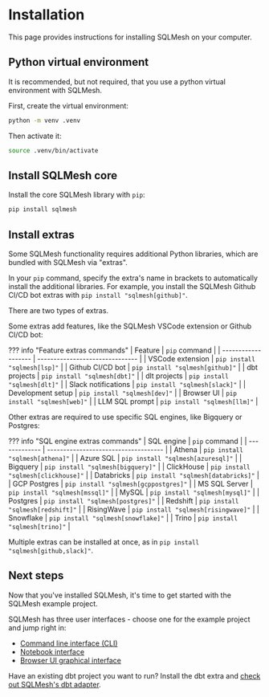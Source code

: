 # Installation

This page provides instructions for installing SQLMesh on your computer.

## Python virtual environment

It is recommended, but not required, that you use a python virtual environment with SQLMesh.

First, create the virtual environment:
```bash
python -m venv .venv
```

Then activate it:
```bash
source .venv/bin/activate
```

## Install SQLMesh core

Install the core SQLMesh library with `pip`:
```bash
pip install sqlmesh
```

## Install extras
Some SQLMesh functionality requires additional Python libraries, which are bundled with SQLMesh via "extras".

In your `pip` command, specify the extra's name in brackets to automatically install the additional libraries. For example, you install the SQLMesh Github CI/CD bot extras with `pip install "sqlmesh[github]"`.

There are two types of extras.

Some extras add features, like the SQLMesh VSCode extension or Github CI/CD bot:

??? info "Feature extras commands"
    | Feature             | `pip` command                   |
    | ------------------- | ------------------------------- |
    | VSCode extension    | `pip install "sqlmesh[lsp]"`    |
    | Github CI/CD bot    | `pip install "sqlmesh[github]"` |
    | dbt projects        | `pip install "sqlmesh[dbt]"`    |
    | dlt projects        | `pip install "sqlmesh[dlt]"`    |
    | Slack notifications | `pip install "sqlmesh[slack]"`  |
    | Development setup   | `pip install "sqlmesh[dev]"`    |
    | Browser UI          | `pip install "sqlmesh[web]"`    |
    | LLM SQL prompt      | `pip install "sqlmesh[llm]"`    |

Other extras are required to use specific SQL engines, like Bigquery or Postgres:

??? info "SQL engine extras commands"
    | SQL engine    | `pip` command                        |
    | ------------- | ------------------------------------ |
    | Athena        | `pip install "sqlmesh[athena]"`      |
    | Azure SQL     | `pip install "sqlmesh[azuresql]"`    |
    | Bigquery      | `pip install "sqlmesh[bigquery]"`    |
    | ClickHouse    | `pip install "sqlmesh[clickhouse]"`  |
    | Databricks    | `pip install "sqlmesh[databricks]"`  |
    | GCP Postgres  | `pip install "sqlmesh[gcppostgres]"` |
    | MS SQL Server | `pip install "sqlmesh[mssql]"`       |
    | MySQL         | `pip install "sqlmesh[mysql]"`       |
    | Postgres      | `pip install "sqlmesh[postgres]"`    |
    | Redshift      | `pip install "sqlmesh[redshift]"`    |
    | RisingWave    | `pip install "sqlmesh[risingwave]"`  |
    | Snowflake     | `pip install "sqlmesh[snowflake]"`   |
    | Trino         | `pip install "sqlmesh[trino]"`       |

Multiple extras can be installed at once, as in `pip install "sqlmesh[github,slack]"`.

## Next steps

Now that you've installed SQLMesh, it's time to get started with the SQLMesh example project.

SQLMesh has three user interfaces - choose one for the example project and jump right in:

- [Command line interface (CLI)](./quickstart/cli.md)
- [Notebook interface](./quickstart/notebook.md)
- [Browser UI graphical interface](./quickstart/ui.md)

Have an existing dbt project you want to run? Install the dbt extra and [check out SQLMesh's dbt adapter](./integrations/dbt.md).
